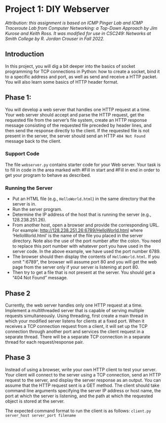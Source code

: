 # Project 1: DIY Webserver

_Attribution: this assignment is based on ICMP Pinger Lab and ICMP Traceroute Lab from Computer Networking: a Top-Down Approach by Jim Kurose and Keith Ross. It was modified for use in CSC249: Networks at Smith College by R. Jordan Crouser in Fall 2022._

## Introduction
In this project, you will dig a bit deeper into the basics of socket programming for TCP connections in Python: how to create a socket, bind it to a specific address and port, as well as send and receive a HTTP packet. You will also learn some basics of HTTP header format.

## Phase 1:
You will develop a web server that handles one HTTP request at a time. Your web server should accept and parse the HTTP request, get the requested file from the server’s file system, create an HTTP response message consisting of the requested file preceded by header lines, and then send the response directly to the client. If the requested file is not present in the server, the server should send an HTTP `404 Not Found` message back to the client.

### Support Code
The file `webserver.py` contains starter code for your Web server. Your task is to fill in code in the area marked with #Fill in start and #Fill in end in order to get your program to behave as described.

### Running	the	Server
- Put an HTML file (e.g., `HelloWorld.html`) in the same directory that the server is in. 
- Run the server program. 
- Determine the IP address of the host that is running the server (e.g., 128.238.251.26). 
- From another host, open a browser and provide the corresponding URL. For example: http://128.238.251.26:6789/HelloWorld.html where ‘HelloWorld.html’ is the name of the file you placed in the server directory. Note also the use of the port number after the colon. You need to replace this port number with whatever port you have used in the server code. In the above example, we have used the port number 6789. 
- The browser should then display the contents of `HelloWorld.html`. If you omit ":6789", the browser will assume port 80 and you will get the web page from the server only if your server is listening at port 80.
- Then try to get a file that is not present at the server. You should get a “404 Not Found” message.

## Phase 2
Currently, the web server handles only one HTTP request at a time. Implement a multithreaded server that is capable of serving multiple requests simultaneously. Using threading, first create a main thread in which your modified server listens for clients at a fixed port. When it receives a TCP connection request from a client, it will set up the TCP connection through another port and services the client request in a separate thread. There will be a separate TCP connection in a separate thread for each request/response pair.

## Phase 3
Instead of using a browser, write your own HTTP client to test your server. Your client will connect to the server using a TCP connection, send an HTTP request to the server, and display the server response as an output. You can assume that the HTTP request sent is a GET method. The client should take command line arguments specifying the server IP address or host name, the port at which the server is listening, and the path at which the requested object is stored at the server.

The expected command format to run the client is as follows:
```client.py server_host server_port filename```
